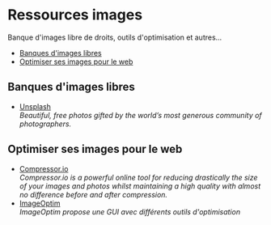 # Ressources images
Banque d'images libre de droits, outils d'optimisation et autres...
- [Banques d'images libres](#banques-dimages-libres)
- [Optimiser ses images pour le web](#optimiser-ses-images-pour-le-web)

## Banques d'images libres
- [Unsplash](https://unsplash.com)   
*Beautiful, free photos gifted by the world’s most generous community of photographers.*

## Optimiser ses images pour le web
- [Compressor.io](https://compressor.io)  
*Compressor.io is a powerful online tool for reducing drastically the size of your images and photos whilst maintaining a high quality with almost no difference before and after compression.*
- [ImageOptim](https://imageoptim.com/fr)  
*ImageOptim propose une GUI avec différents outils d'optimisation*
